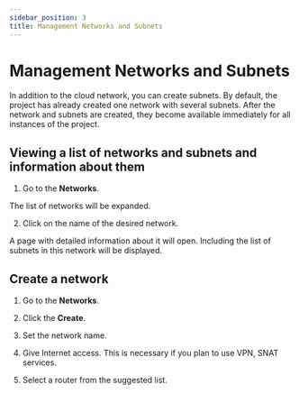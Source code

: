 ```yaml
---
sidebar_position: 3
title: Management Networks and Subnets
---
```


# Management Networks and Subnets

In addition to the cloud network, you can create subnets. By default, the project has already created one network with several subnets. After the network and subnets are created, they become available immediately for all instances of the project.

## Viewing a list of networks and subnets and information about them

1. Go to the **Networks**.

The list of networks will be expanded.

2. Click on the name of the desired network.

A page with detailed information about it will open. Including the list of subnets in this network will be displayed.

## Create a network

1. Go to the **Networks**.

2. Click the **Create**.

3. Set the network name.

4. Give Internet access. This is necessary if you plan to use VPN, SNAT services.

5. Select a router from the suggested list.